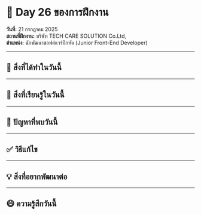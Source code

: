 # 📅 Day 26 ของการฝึกงาน
**วันที่:** 21 กรกฎาคม 2025  
**สถานที่ฝึกงาน:** บริษัท TECH CARE SOLUTION Co.Ltd,  
**ตำแหน่ง:** นักพัฒนาซอฟต์แวร์ฝึกหัด (Junior Front-End Developer)


---

## 📝 สิ่งที่ได้ทำในวันนี้


  


---

## 🎯 สิ่งที่เรียนรู้ในวันนี้

  



---

## 🤔 ปัญหาที่พบวันนี้





---

## ✅ วิธีแก้ไข






---

## 💡 สิ่งที่อยากพัฒนาต่อ




---

## 😄 ความรู้สึกวันนี้

